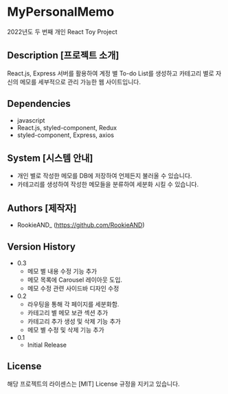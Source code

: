 # MyPersonalMemo

2022년도 두 번째 개인 React Toy Project

## Description [프로젝트 소개]

React.js, Express 서버를 활용하여 계정 별 To-do List를 생성하고
카테고리 별로 자신의 메모를 세부적으로 관리 가능한 웹 사이트입니다.

## Dependencies

- javascript
- React.js, styled-component, Redux
- styled-component, Express, axios

## System [시스템 안내]

- 개인 별로 작성한 메모를 DB에 저장하여 언제든지 불러올 수 있습니다.
- 카테고리를 생성하여 작성한 메모들을 분류하여 세분화 시킬 수 있습니다.

## Authors [제작자]

- RookieAND\_ (https://github.com/RookieAND)

## Version History

- 0.3
  - 메모 별 내용 수정 기능 추가
  - 메모 목록에 Carousel 레이아웃 도입.
  - 메모 수정 관련 사이드바 디자인 수정
- 0.2
  - 라우팅을 통해 각 페이지를 세분화함.
  - 카테고리 별 메모 보관 섹션 추가
  - 카테고리 추가 생성 및 삭제 기능 추가
  - 메모 별 수정 및 삭제 기능 추가
- 0.1
  - Initial Release

## License

해당 프로젝트의 라이센스는 [MIT] License 규정을 지키고 있습니다.
